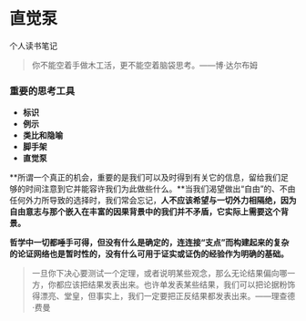 # 直觉泵

个人读书笔记

> 你不能空着手做木工活，更不能空着脑袋思考。——博·达尔布姆

### 重要的思考工具

- **标识**
- **例示**
- **类比和隐喻**
- **脚手架**
- **直觉泵**

**所谓一个真正的机会，重要的是我们可以及时得到有关它的信息，留给我们足够的时间注意到它并能容许我们为此做些什么。**当我们渴望做出“自由”的、不由任何外力所导致的选择时，我们常会忘记，**人不应该希望与一切外力相隔绝，因为自由意志与那个嵌入在丰富的因果背景中的我们并不矛盾，它实际上需要这个背景。**

**哲学中一切都唾手可得，但没有什么是确定的，连连接“支点”而构建起来的复杂的论证网络也是暂时性的，没有什么可用于证实或证伪的经验作为明确的基础。**

> 一旦你下决心要测试一个定理，或者说明某些观念，那么无论结果偏向哪一方，你都应该把结果发表出来。也许单发表某些结果，我们可以把论据粉饰得漂亮、堂皇，但事实上，我们一定要把正反结果都发表出来。——理查德·费曼

